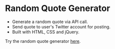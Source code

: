 # Random Quote Generator

- Generate a random quote via API call.
- Send quote to user's Twitter account for posting.
- Built with HTML, CSS and jQuery.

Try the random quote generator [here](https://www.christopherdennis.me/quote-generator/).
